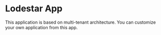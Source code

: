 # Lodestar App

This application is based on multi-tenant architecture.
You can customize your own application from this app.
